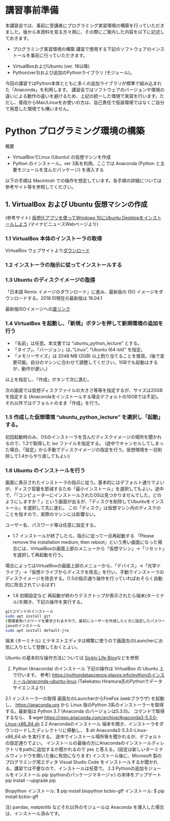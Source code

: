 # 講習事前準備
本講習会では、事前に受講者にプログラミング実習環境の構築を行っていただきました。後から本資料を見る方々用に、その際にご案内した内容を以下に記述しておきます。

* プログラミング実習環境の構築
講習で使用する下記のソフトウェアのインストールを事前に行っていただきます。
-	VirtualBoxおよびUbuntu (ver. 18以降) 
-	Python(ver3)および追加のPythonライブラリ (モジュール)。

今回の講習ではPython本体とともに多くの追加ライブラリが標準で組み込まれた「Anaconda」を利用します。
講習会ではソフトウェアのバージョンや環境の違いによる動作の違いを避けるため、上記の統一した環境で実習を行います。ただし、普段からMac/Linuxをお使いの方は、自己責任で仮装環境ではなくご自分で用意した環境でも構いません。


# Python プログラミング環境の構築

概要
* VirtualBoxでLinux (Ubuntu) の仮想マシンを作成
* Python のインストール。ver 3系を利用。ここでは Anaconda (Python と主要モジュールを含んだパッケージ) を導入する

以下の手順は Macintosh での操作を想定しています。各手順の詳細については参考サイト等を参照してください。

## 1.	VirtualBox および Ubuntu 仮想マシンの作成

(参考サイト) [仮想化アプリを使ってWindows 10にUbuntu Desktopをインストールしよう](https://news.mynavi.jp/article/liunx_win-3/)  (マイナビニュースWebページより)

### 1.1	VirtualBox 本体のインストーラの取得
VirtualBox ウェブサイトより[ダウンロード](https://www.virtualbox.org)
### 1.2	インストーラの指示に従ってインストールする
### 1.3	Ubuntu のディスクイメージの[取得](https://www.ubuntulinux.jp/download)

「日本語 Remix イメージのダウンロード」に進み、最新版の ISO イメージをダウンロードする。2018.10現在の最新版は 18.04.1

最新版ISOイメージへの[直リンク](http://cdimage.ubuntulinux.jp/releases/18.04.1/ubuntu-ja-18.04.1-desktop-amd64.iso)

### 1.4	VirtualBox を起動し、「新規」ボタンを押して新規環境の追加を行う
-	「名前」は任意。本文書では “ubuntu_python_lecture” とする。
-	「タイプ」、「バージョン」は、”Linux”, “Ubuntu (64-bit)” を指定。
-	「メモリーサイズ」は 2048 MB (2GB) 以上割り当てることを推奨。(後で変更可能。自分のマシンに合わせて調整してください。1GBでも起動はするが、動作が遅い。)

以上を指定し、「作成」ボタンで次に進む。

次の画面では仮想ディスクファイルの大きさ等等を指定するが、サイズは20GB を指定する (Anacondaをインストールする場合デフォルトの10GBでは不足)。それ以外ではデフォルトのまま「作成」を行う。

### 1.5	作成した仮想環境 “ubuntu_python_lecture” を選択し「起動」する。
初回起動時のみ、OSのインストーラを含んだディスクイメージの場所を聞かれるので、1.3で取得した iso ファイルを指定する。
(途中でキャンセルしてしまった場合、「設定」から手動でディスクイメージの指定を行う。仮想環境を一旦削除して1.4からやり直してもよい)

### 1.6	Ubuntu のインストールを行う
画面に表示されたインストーラの指示に従う。基本的にはデフォルト通りでよいが、ディスク容量を節減するため「最小インストール」を選択してもよい。途中で、「「コンピューターにインストールされたOSは見つかりませんでした。どのようにしますか？」という画面が出るが、「ディスクを削除してUbuntuをインストール」を選択して先に進む。 この「ディスク」は仮想マシン内のディスクのことを指すので、実際のマシンには影響ない。

ユーザー名、パスワード等は任意に設定する。

* 1.7	インストールが終了したら、指示に従って一旦再起動する
「Please remove the installation medium, then reboot」という黒い画面になった場合には、VirtualBoxの画面上部のメニューから「仮想マシン」→「リセット」を選択して再起動を行う。

場合によってはVirtualBoxの画面上部のメニューから、「デバイス」→「光学ドライブ」→「仮想ドライブからディスクを除去」を行い、手動でインストーラのディスクイメージを除去する。(1.5の指示通り操作を行っていればおそらく自動的に除去されているはず)

* 1.8	初期設定など
再起動が終わりデスクトップが表示されたら端末(ターミナル)を開き、下記の操作を実行する。
```bash
gitコマンドのインストール
sudo apt install git
(管理者用パスワードを要求されますので、最初にユーザーを作成したときに指定したパスワードを入力してください)
javaのインストール
sudo apt install default-jre 
```
端末 (ターミナル) とテキストエディタは頻繁に使うので画面左のLauncherにお気に入りとして登録しておくとよい。

Ubuntu の基本的な操作方法については
[Sickly Life Blog](https://sicklylife.jp/ubuntu/tsukaikata/usage.html)などを参照 

2.	Python (Anaconda) のインストール
下記の操作は VirtualBox の Ubuntu 上で行います。
参考) https://pythondatascience.plavox.info/pythonのインストール/anaconda-ubuntu-linux  (Takekatsu Hiramura氏のPythonでデータサイエンスより)

2.1	インストーラーの取得
画面左のLauncherからFireFox (webブラウザ) を起動し、
https://anaconda.org から Linux 版のPython 3系のインストーラーを取得する。最新版は Python 3.7 (Anaconda のバージョンは5.3.0)。
コマンドで取得するなら、
$ wget https://repo.anaconda.com/archive/Anaconda3-5.3.0-Linux-x86_64.sh
2.2	Anacondaのインストール
端末を開き、インストーラをダウンロードしたディレクトリに移動し、
$ sh Anaconda3-5.3.0-Linux-x86_64.sh
を実行する。
途中でインストール場所等を聞かれるが、デフォルトの設定通りでよい。
インストールの最後の方にAnacondaのインストールディレクトリをpathに追加するか聞かれるので yes と答える。(設定は新しいターミナルウィンドウを開いた後に有効になります)
インストール後に、Microsoft 製のプログラミング用エディタ Visual Studio Code をインストールするか聞かれる。講習では不要なので、インストールは任意で。
2.3	Pythonの追加モジュールをインストール
pip (pythonのパッケージマネージャ) の本体をアップデート
pip install --upgrade pip

Biopython インストール:
	$ pip install biopython
bcbio-gff インストール:
	$ pip install bcbio-gff

注) pandas, matplotlib などそれ以外のモジュールは Anaconda を導入した場合は、インストール済みです。

